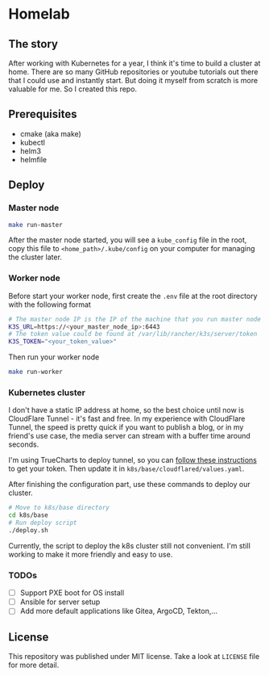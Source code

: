 # Homelab
## The story
After working with Kubernetes for a year, I think it's time to build a cluster at home. There are so many GitHub repositories or youtube tutorials out there that I could use and instantly start. But doing it myself from scratch is more valuable for me. So I created this repo.
## Prerequisites
- cmake (aka make)
- kubectl
- helm3
- helmfile
## Deploy
### Master node
```bash
make run-master
```
After the master node started, you will see a `kube_config` file in the root, copy this file to `<home_path>/.kube/config` on your computer for managing the cluster later.
### Worker node
Before start your worker node, first create the `.env` file at the root directory with the following format
```bash
# The master node IP is the IP of the machine that you run master node on it
K3S_URL=https://<your_master_node_ip>:6443
# The token value could be found at /var/lib/rancher/k3s/server/token
K3S_TOKEN="<your_token_value>"
```
Then run your worker node
```bash
make run-worker
```
### Kubernetes cluster
I don't have a static IP address at home, so the best choice until now is CloudFlare Tunnel - it's fast and free. In my experience with CloudFlare Tunnel, the speed is pretty quick if you want to publish a blog, or in my friend's use case, the media server can stream with a buffer time around seconds.

I'm using TrueCharts to deploy tunnel, so you can [follow these instructions](https://truecharts.org/charts/stable/cloudflared/installation_notes) to get your token. Then update it in `k8s/base/cloudflared/values.yaml`.

After finishing the configuration part, use these commands to deploy our cluster.
```bash
# Move to k8s/base directory
cd k8s/base
# Run deploy script
./deploy.sh
```
Currently, the script to deploy the k8s cluster still not convenient. I'm still working to make it more friendly and easy to use.
### TODOs
- [ ] Support PXE boot for OS install
- [ ] Ansible for server setup
- [ ] Add more default applications like Gitea, ArgoCD, Tekton,...
## License
This repository was published under MIT license. Take a look at `LICENSE` file for more detail.
